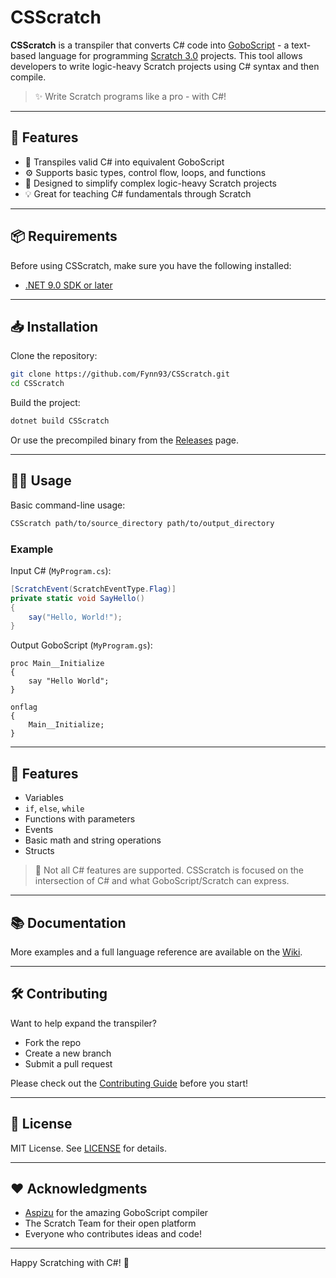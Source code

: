 # CSScratch

**CSScratch** is a transpiler that converts C# code into [GoboScript](https://github.com/aspizu/goboscript) - a text-based language for programming [Scratch 3.0](https://scratch.mit.edu) projects. This tool allows developers to write logic-heavy Scratch projects using C# syntax and then compile.

> ✨ Write Scratch programs like a pro - with C#!

---

## 🚀 Features
- 🔄 Transpiles valid C# into equivalent GoboScript
- ⚙️ Supports basic types, control flow, loops, and functions
- 🧪 Designed to simplify complex logic-heavy Scratch projects
- 💡 Great for teaching C# fundamentals through Scratch

---

## 📦 Requirements

Before using CSScratch, make sure you have the following installed:

- [.NET 9.0 SDK or later](https://dotnet.microsoft.com/download)

---

## 📥 Installation
Clone the repository:

```bash
git clone https://github.com/Fynn93/CSScratch.git
cd CSScratch
```

Build the project:

```bash
dotnet build CSScratch
```

Or use the precompiled binary from the [Releases](https://github.com/yourusername/csscratch/releases) page.

---

## 🧑‍💻 Usage
Basic command-line usage:

```bash
CSScratch path/to/source_directory path/to/output_directory
```

### Example
Input C# (`MyProgram.cs`):

```csharp
[ScratchEvent(ScratchEventType.Flag)]
private static void SayHello()
{
    say("Hello, World!");
}
```

Output GoboScript (`MyProgram.gs`):

```gobo
proc Main__Initialize  
{
    say "Hello World";
}

onflag
{
    Main__Initialize;
}
```

---

## 🧩 Features
- Variables
- `if`, `else`, `while`
- Functions with parameters
- Events
- Basic math and string operations
- Structs

> 📌 Not all C# features are supported. CSScratch is focused on the intersection of C# and what GoboScript/Scratch can express.

---

## 📚 Documentation
More examples and a full language reference are available on the [Wiki](https://github.com/Fynn93/CSScratch/wiki).

---

## 🛠️ Contributing
Want to help expand the transpiler?

- Fork the repo
- Create a new branch
- Submit a pull request

Please check out the [Contributing Guide](CONTRIBUTING.md) before you start!

---

## 📄 License
MIT License. See [LICENSE](LICENSE) for details.

---

## ❤️ Acknowledgments
- [Aspizu](https://github.com/aspizu) for the amazing GoboScript compiler
- The Scratch Team for their open platform
- Everyone who contributes ideas and code!

---

Happy Scratching with C#! 🧃
